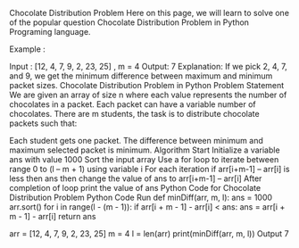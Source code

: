 Chocolate Distribution Problem
Here on this page, we will learn to solve one of the popular question Chocolate Distribution Problem in Python Programing language.

Example :

Input : [12, 4, 7, 9, 2, 23, 25] , m = 4
Output: 7
Explanation: If we pick 2, 4, 7, and 9, we get the minimum difference between maximum and minimum packet sizes.
Chocolate Distribution Problem in Python
Problem Statement
 We are given an array of size n where each value represents the number of chocolates in a packet. Each packet can have a variable number of chocolates.   There are m students, the task is to distribute chocolate packets such that: 

Each student gets one packet.
The difference between minimum and maximum selected packet is minimum.
Algorithm
Start
Initialize a variable ans with value 1000
Sort the input array
Use  a for loop to iterate between range 0 to (l – m + 1)   using variable i
For each iteration if arr[i+m-1] – arr[i] is less then ans then change the value of ans to arr[i+m-1] – arr[i]
After completion of loop print the value of ans
Python Code for Chocolate Distribution Problem
Python Code
Run
def minDiff(arr, m, l):
    ans = 1000
    arr.sort()
    for i in range(l - (m - 1)):
        if arr[i + m - 1] - arr[i] < ans:
            ans = arr[i + m - 1] - arr[i]
    return ans


arr = [12, 4, 7, 9, 2, 23, 25]
m = 4
l = len(arr)
print(minDiff(arr, m, l))
Output
7
